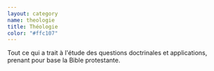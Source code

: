 ```yaml
---
layout: category
name: theologie
title: Théologie
color: "#ffc107"
---
```


Tout ce qui a trait à l'étude des questions doctrinales et applications, prenant pour base la Bible protestante.
